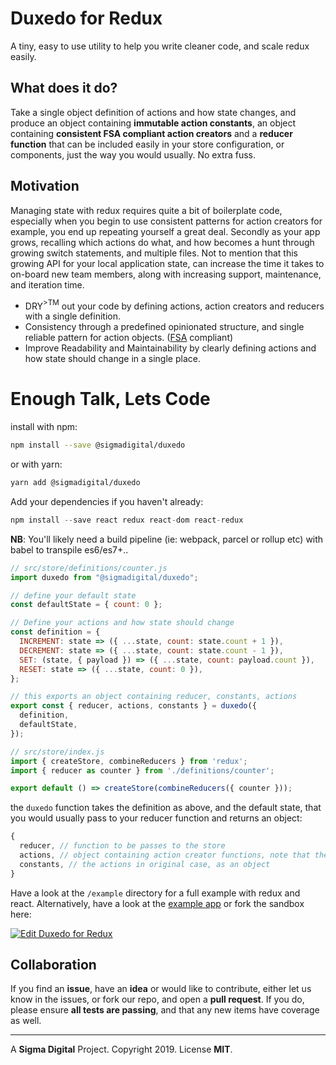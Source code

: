 # Duxedo for Redux
A tiny, easy to use utility to help you write cleaner code, and scale redux easily.

## What does it do?
Take a single object definition of actions and how state changes, and produce an object containing  **immutable action constants**, an object containing **consistent FSA compliant action creators** and a **reducer function** that can be included easily in your store configuration, or components, just the way you would usually. No extra fuss.

## Motivation
Managing state with redux requires quite a bit of boilerplate code, especially when you begin to use consistent patterns for action creators for example, you end up repeating yourself a great deal. Secondly as your app grows, recalling which actions do what, and how becomes a hunt through growing switch statements, and  multiple files. Not to mention that this growing API for your local application state, can increase the time it takes to on-board new team members, along with increasing support, maintenance, and iteration time.

* DRY<span><sup>>TM</sup></span> out your code by defining actions, action creators and reducers with a single definition.
* Consistency through a predefined opinionated structure, and single reliable pattern for action objects. ([FSA](https://github.com/redux-utilities/flux-standard-action) compliant)
* Improve Readability and Maintainability by clearly defining actions and how state should change in a single place.


# Enough Talk, Lets Code 
install with npm:
```sh
npm install --save @sigmadigital/duxedo
```
or with yarn:
```sh
yarn add @sigmadigital/duxedo
```

Add your dependencies if you haven't already:

```js
npm install --save react redux react-dom react-redux
```

**NB**: You'll likely need a build pipeline (ie: webpack, parcel or rollup etc) with babel to transpile es6/es7+.. 

```js
// src/store/definitions/counter.js
import duxedo from "@sigmadigital/duxedo";

// define your default state
const defaultState = { count: 0 };

// Define your actions and how state should change
const definition = {
  INCREMENT: state => ({ ...state, count: state.count + 1 }),
  DECREMENT: state => ({ ...state, count: state.count - 1 }),
  SET: (state, { payload }) => ({ ...state, count: payload.count }),
  RESET: state => ({ ...state, count: 0 }),
};

// this exports an object containing reducer, constants, actions
export const { reducer, actions, constants } = duxedo({
  definition,
  defaultState,
});

// src/store/index.js
import { createStore, combineReducers } from 'redux';
import { reducer as counter } from './definitions/counter';

export default () => createStore(combineReducers({ counter }));

```
the `duxedo` function takes the definition as above, and the default state, that you would usually pass to your reducer function and returns an object:

```js
{
  reducer, // function to be passes to the store
  actions, // object containing action creator functions, note that the action names have been transformed to **camelCase**
  constants, // the actions in original case, as an object 
}
```

Have a look at the `/example` directory for a full example with redux and react. Alternatively, have a look at the [example app](https://zz2yvwmmy4.codesandbox.io/) or fork the sandbox here:

[![Edit Duxedo for Redux](https://codesandbox.io/static/img/play-codesandbox.svg)](https://codesandbox.io/s/zz2yvwmmy4)


## Collaboration
If you find an **issue**, have an **idea** or would like to contribute, either let us know in the issues, or fork our repo, and open a **pull request**. If you do, please ensure **all tests are passing**, and that any new items have coverage as well.

----
A **Sigma Digital** Project. Copyright 2019. License **MIT**.

